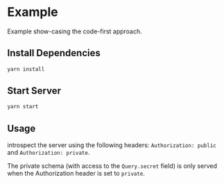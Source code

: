 # Example

Example show-casing the code-first approach.

## Install Dependencies

```bash
yarn install
```

## Start Server

```bash
yarn start
```

## Usage

introspect the server using the following headers: `Authorization: public` and `Authorization: private`.

The private schema (with access to the `Query.secret` field) is only served when the Authorization header is set to `private`.
